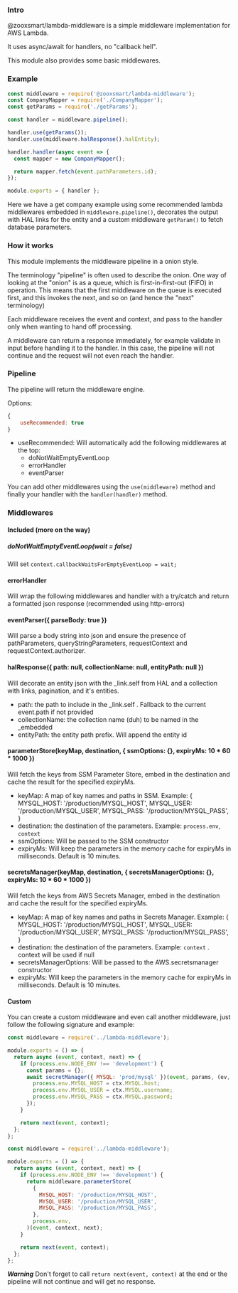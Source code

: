 ### Intro

@zooxsmart/lambda-middleware is a simple middleware implementation for AWS Lambda.

It uses async/await for handlers, no "callback hell".

This module also provides some basic middlewares.

### Example

```javascript
const middleware = require('@zooxsmart/lambda-middleware');
const CompanyMapper = require('./CompanyMapper');
const getParams = require('./getParams');

const handler = middleware.pipeline();

handler.use(getParams());
handler.use(middleware.halResponse().halEntity);

handler.handler(async event => {
  const mapper = new CompanyMapper();

  return mapper.fetch(event.pathParameters.id);
});

module.exports = { handler };
```

Here we have a get company example using some recommended lambda middlewares embedded in ```middleware.pipeline()```,
decorates the output with HAL links for the entity and a custom middleware ```getParam()``` to fetch database parameters.

### How it works

This module implements the middleware pipeline in a onion style.

The terminology "pipeline" is often used to describe the onion. One way of looking at the "onion" is as a queue, which is first-in-first-out (FIFO) in operation. This means that the first middleware on the queue is executed first, and this invokes the next, and so on (and hence the "next" terminology)

Each middleware receives the event and context, and pass to the handler only when wanting to hand off processing.

A middleware can return a response immediately, for example validate in input before handling it to the handler. In this case, the pipeline will not continue and the request will not even reach the handler.

### Pipeline

The pipeline will return the middleware engine.

Options:
```javascript
{
    useRecommended: true
}
```

* useRecommended: Will automatically add the following middlewares at the top:
    - doNotWaitEmptyEventLoop
    - errorHandler
    - eventParser

You can add other middlewares using the ```use(middleware)``` method and finally your handler with the ```handler(handler)``` method.

### Middlewares

#### Included (more on the way)

##### doNotWaitEmptyEventLoop(wait = false)
Will set ```context.callbackWaitsForEmptyEventLoop = wait;```

#### errorHandler
Will wrap the following middlewares and handler with a try/catch and return a formatted json response (recommended using http-errors)

#### eventParser({ parseBody: true })
Will parse a body string into json and ensure the presence of pathParameters, queryStringParameters, requestContext and requestContext.authorizer.

#### halResponse({ path: null, collectionName: null, entityPath: null })
Will decorate an entity json with the _link.self from HAL and a collection with links, pagination, and it's entities.
* path: the path to include in the _link.self . Fallback to the current event.path if not provided
* collectionName: the collection name (duh) to be named in the _embedded
* entityPath: the entity path prefix. Will append the entity id

#### parameterStore(keyMap, destination, { ssmOptions: {}, expiryMs: 10 * 60 * 1000 })
Will fetch the keys from SSM Parameter Store, embed in the destination and cache the result for the specified expiryMs.
* keyMap: A map of key names and paths in SSM. Example:
{
    MYSQL_HOST: '/production/MYSQL_HOST',
    MYSQL_USER: '/production/MYSQL_USER',
    MYSQL_PASS: '/production/MYSQL_PASS',
}
* destination: the destination of the parameters. Example: ```process.env```, ```context```
* ssmOptions: Will be passed to the SSM constructor
* expiryMs: Will keep the parameters in the memory cache for expiryMs in milliseconds. Default is 10 minutes.


#### secretsManager(keyMap, destination, { secretsManagerOptions: {}, expiryMs: 10 * 60 * 1000 })
Will fetch the keys from AWS Secrets Manager, embed in the destination and cache the result for the specified expiryMs.
* keyMap: A map of key names and paths in Secrets Manager. Example:
{
    MYSQL_HOST: '/production/MYSQL_HOST',
    MYSQL_USER: '/production/MYSQL_USER',
    MYSQL_PASS: '/production/MYSQL_PASS',
}
* destination: the destination of the parameters. Example: ```context``` . context will be used if null
* secretsManagerOptions: Will be passed to the AWS.secretsmanager constructor
* expiryMs: Will keep the parameters in the memory cache for expiryMs in milliseconds. Default is 10 minutes.

#### Custom
You can create a custom middleware and even call another middleware, just follow the following signature and example:
```javascript
const middleware = require('../lambda-middleware');

module.exports = () => {
  return async (event, context, next) => {
    if (process.env.NODE_ENV !== 'development') {
      const params = {};
      await secretManager({ MYSQL: 'prod/mysql' })(event, params, (ev, ctx) => {
        process.env.MYSQL_HOST = ctx.MYSQL.host;
        process.env.MYSQL_USER = ctx.MYSQL.username;
        process.env.MYSQL_PASS = ctx.MYSQL.password;
      });
    }

    return next(event, context);
  };
};
```

```javascript
const middleware = require('../lambda-middleware');

module.exports = () => {
  return async (event, context, next) => {
    if (process.env.NODE_ENV !== 'development') {
      return middleware.parameterStore(
        {
          MYSQL_HOST: '/production/MYSQL_HOST',
          MYSQL_USER: '/production/MYSQL_USER',
          MYSQL_PASS: '/production/MYSQL_PASS',
        },
        process.env,
      )(event, context, next);
    }

    return next(event, context);
  };
};
```

***Warning*** Don't forget to call ```return next(event, context)``` at the end or the pipeline will not continue and will get no response.
